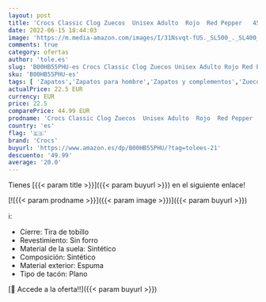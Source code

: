 ```yaml
---
layout: post
title: 'Crocs Classic Clog Zuecos  Unisex Adulto  Rojo  Red Pepper   45/46 EU'
date: 2022-06-15 18:44:03
image: 'https://m.media-amazon.com/images/I/31Nsvqt-fUS._SL500_._SL400_.jpg'
comments: true
category: ofertas
author: 'tole.es'
slug: 'B00HB55PHU-es Crocs Classic Clog Zuecos Unisex Adulto Rojo Red Pepper...'
sku: 'B00HB55PHU-es'
tags: [ 'Zapatos','Zapatos para hombre','Zapatos y complementos','Zuecos y mules para hombre','crocs','zuecos','🇪🇸', ]
actualPrice: 22.5 EUR
currency: EUR
price: 22.5
comparePrice: 44.99 EUR
prodname: 'Crocs Classic Clog Zuecos  Unisex Adulto  Rojo  Red Pepper   45/46 EU'
country: 'es'
flag: '🇪🇸'
brand: 'Crocs'
buyurl: 'https://www.amazon.es/dp/B00HB55PHU/?tag=tolees-21'
descuento: '49.99'
average: '20.0'
---
```


Tienes [{{< param title >}}]({{< param buyurl >}}) en el siguiente enlace!

[![{{< param prodname >}}]({{< param image >}})]({{< param buyurl >}})

ℹ️:

- Cierre: Tira de tobillo
- Revestimiento: Sin forro
- Material de la suela: Sintético
- Composición: Sintético
- Material exterior: Espuma
- Tipo de tacón: Plano

[🛒 Accede a la oferta!!]({{< param buyurl >}})
